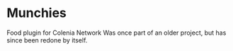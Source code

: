 # Munchies
Food plugin for Colenia Network
Was once part of an older project, but has since been redone by itself.

